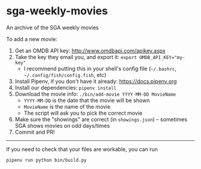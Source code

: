 # sga-weekly-movies
An archive of the SGA weekly movies

To add a new movie:

1. Get an OMDB API key: http://www.omdbapi.com/apikey.aspx
2. Take the key they email you, and export it: `export OMDB_API_KEY="my-key"`
    - I recommend putting this in your shell's config file (`~/.bashrc`, `~/.config/fish/config.fish`, etc)
3. Install Pipenv, if you don't have it already: https://docs.pipenv.org
4. Install our dependencies: `pipenv install`
5. Download the movie info: `./bin/add-movie YYYY-MM-DD MovieName`
    - `YYYY-MM-DD` is the date that the movie will be shown
    - `MovieName` is the name of the movie
    - The script will ask you to pick the correct movie
6. Make sure the "showings" are correct (in `showings.json`) – sometimes SGA shows movies on odd days/times
7. Commit and PR!

---

If you need to check that your files are workable, you can run

```bash
pipenv run python bin/build.py
```
